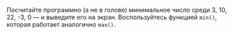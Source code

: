 
Посчитайте программно (а не в голове) минимальное число среди 3, 10, 22, -3, 0 — и выведите его на экран. Воспользуйтесь функцией `min()`, которая работает аналогично `max()`.
